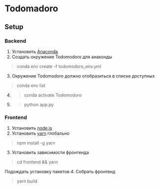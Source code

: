 # Todomadoro

## Setup
### Backend
1. Установить [Anaconda](https://www.anaconda.com/products/individual)
2. Создать окружение Todomodoro для анаконды
> conda env create -f todomodoro_env.yml
3. Окружение Todomodoro должно отобразиться в списке доступных
> conda env list
4. > conda activate Todomodoro
5. > python app.py


### Frontend
1. Установить [node.js](https://nodejs.org/)
2. Установить [yarn](https://yarnpkg.com/) глобально
> npm install -g yarn
3. Установить зависимости фронтенда
> cd frontend && yarn

Подождать установку пакетов
4. Собрать фронтенд
> yarn build

